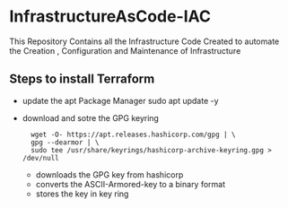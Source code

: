 # InfrastructureAsCode-IAC
This Repository Contains all the Infrastructure Code Created to automate the Creation , Configuration and Maintenance of Infrastructure

## Steps to install Terraform

  * update the apt Package Manager
        sudo apt update -y
  * download and sotre the GPG keyring

          wget -O- https://apt.releases.hashicorp.com/gpg | \
          gpg --dearmor | \
          sudo tee /usr/share/keyrings/hashicorp-archive-keyring.gpg > /dev/null    

      * downloads the GPG key from hashicorp
      * converts the ASCII-Armored-key to a binary format
      * stores the key in key ring
     
